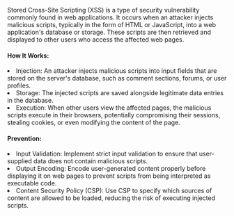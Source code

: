 
<p>Stored Cross-Site Scripting (XSS) is a type of security vulnerability commonly found in web applications. It occurs when an attacker injects malicious scripts, typically in the form of HTML or JavaScript, into a web application's database or storage. These scripts are then retrieved and displayed to other users who access the affected web pages. </p>
<h4>How It Works:</h4>

<li>Injection: An attacker injects malicious scripts into input fields that are stored on the server's database, such as comment sections, forums, or user profiles.</li>
<li>Storage: The injected scripts are saved alongside legitimate data entries in the database.</li>
<li>Execution: When other users view the affected pages, the malicious scripts execute in their browsers, potentially compromising their sessions, stealing cookies, or even modifying the content of the page.</li>
<h4>Prevention:</h4>

<li>Input Validation: Implement strict input validation to ensure that user-supplied data does not contain malicious scripts.</li>
<li>Output Encoding: Encode user-generated content properly before displaying it on web pages to prevent scripts from being interpreted as executable code.</li>
<li>Content Security Policy (CSP): Use CSP to specify which sources of content are allowed to be loaded, reducing the risk of executing injected scripts.</li>
